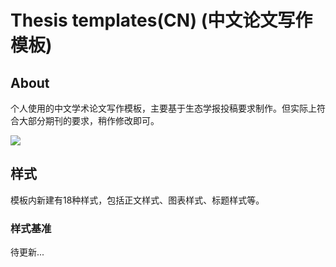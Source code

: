 # Thesis templates(CN) (中文论文写作模板)

## About

个人使用的中文学术论文写作模板，主要基于生态学报投稿要求制作。但实际上符合大部分期刊的要求，稍作修改即可。

![](https://github.com/xieweicn/personal-use-templates/blob/master/Thesis-templates-CN/%E9%A2%84%E8%A7%88.png)

## 样式

模板内新建有18种样式，包括正文样式、图表样式、标题样式等。

### 样式基准

待更新...
